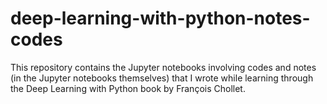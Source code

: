 # deep-learning-with-python-notes-codes
This repository contains the Jupyter notebooks involving codes and notes (in the Jupyter notebooks themselves) that I wrote while learning through the Deep Learning with Python book by François Chollet.
